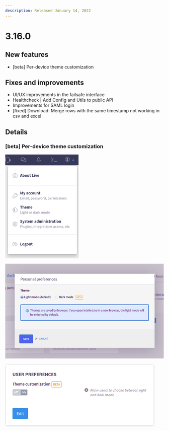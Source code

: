 ```yaml
---
description: Released January 14, 2022
---
```


# 3.16.0

## New features

* \[beta] Per-device theme customization

## Fixes and improvements&#x20;

* UI/UX improvements in the failsafe interface
* Healthcheck | Add Config and Utils to public API
* Improvements for SAML login
* \[fixed] Download: Merge rows with the same timestamp not working in csv and excel

## Details

### \[beta] Per-device theme customization

![Theme available at the user/admin menu](<../../.gitbook/assets/image (98).png>)

![Theme selection](<../../.gitbook/assets/image (130).png>)

![Global feature flag available at the admin interface](<../../.gitbook/assets/image (134).png>)
